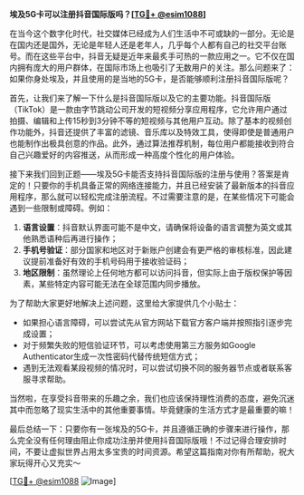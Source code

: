 **埃及5G卡可以注册抖音国际版吗？[[TG💪+ @esim1088](https://t.me/s/esim1088)]**

在当今这个数字化时代，社交媒体已经成为人们生活中不可或缺的一部分。无论是在国内还是国外，无论是年轻人还是老年人，几乎每个人都有自己的社交平台账号。而在这些平台中，抖音无疑是近年来最炙手可热的一款应用之一。它不仅在国内拥有庞大的用户群体，在国际市场上也吸引了无数用户的关注。那么问题来了：如果你身处埃及，并且使用的是当地的5G卡，是否能够顺利注册抖音国际版呢？

首先，让我们来了解一下什么是抖音国际版以及它的主要功能。抖音国际版（TikTok）是一款由字节跳动公司开发的短视频分享应用程序，它允许用户通过拍摄、编辑和上传15秒到3分钟不等的短视频与其他用户互动。除了基本的视频创作功能外，抖音还提供了丰富的滤镜、音乐库以及特效工具，使得即使是普通用户也能制作出极具创意的作品。此外，通过算法推荐机制，每位用户都能接收到符合自己兴趣爱好的内容推送，从而形成一种高度个性化的用户体验。

接下来我们回到正题——埃及5G卡能否支持抖音国际版的注册与使用？答案是肯定的！只要你的手机具备正常的网络连接能力，并且已经安装了最新版本的抖音应用程序，那么就可以轻松完成注册流程。不过需要注意的是，在某些情况下可能会遇到一些限制或障碍。例如：

1. **语言设置**：抖音默认界面可能不是中文，请确保将设备的语言调整为英文或其他熟悉语种后再进行操作；
2. **手机号验证**：部分国家和地区对于新账户创建会有更严格的审核标准，因此建议提前准备好有效的手机号码用于接收验证码；
3. **地区限制**：虽然理论上任何地方都可以访问抖音，但实际上由于版权保护等因素，某些特定内容可能无法在全球范围内同步播放。

为了帮助大家更好地解决上述问题，这里给大家提供几个小贴士：
- 如果担心语言障碍，可以尝试先从官方网站下载官方客户端并按照指引逐步完成设置；
- 对于频繁失败的短信验证环节，可以考虑使用第三方服务如Google Authenticator生成一次性密码代替传统短信方式；
- 遇到无法观看某段视频的情况时，可以尝试切换不同的服务器节点或者联系客服寻求帮助。

当然啦，在享受抖音带来的乐趣之余，我们也应该保持理性消费的态度，避免沉迷其中而忽略了现实生活中的其他重要事情。毕竟健康的生活方式才是最重要的嘛！

最后总结一下：只要你有一张埃及的5G卡，并且遵循正确的步骤来进行操作，那么完全没有任何理由阻止你成功注册并使用抖音国际版哦！不过记得合理安排时间，不要让虚拟世界占用太多宝贵的时间资源。希望这篇指南对你有所帮助，祝大家玩得开心又充实～ 

[[TG💪+ @esim1088](https://t.me/s/esim1088) ![Image](https://i.postimg.cc/4NQfJmqS/Snipaste-2025-05-13-00-14-12.png)]